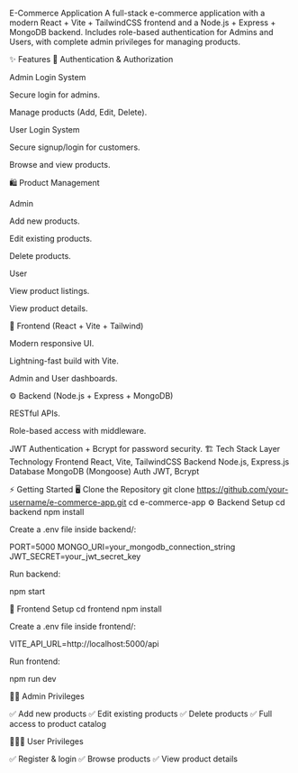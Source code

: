 E-Commerce Application
A full-stack e-commerce application with a modern React + Vite + TailwindCSS frontend and a Node.js + Express + MongoDB backend.
Includes role-based authentication for Admins and Users, with complete admin privileges for managing products.

✨ Features
🔑 Authentication & Authorization

Admin Login System

Secure login for admins.

Manage products (Add, Edit, Delete).

User Login System

Secure signup/login for customers.

Browse and view products.

🛍️ Product Management

Admin

Add new products.

Edit existing products.

Delete products.

User

View product listings.

View product details.

🎨 Frontend (React + Vite + Tailwind)

Modern responsive UI.

Lightning-fast build with Vite.

Admin and User dashboards.

⚙️ Backend (Node.js + Express + MongoDB)

RESTful APIs.

Role-based access with middleware.

JWT Authentication + Bcrypt for password security.
🏗️ Tech Stack
Layer	Technology
Frontend	React, Vite, TailwindCSS
Backend	Node.js, Express.js
Database	MongoDB (Mongoose)
Auth	JWT, Bcrypt

⚡ Getting Started
🖥️ Clone the Repository
git clone https://github.com/your-username/e-commerce-app.git
cd e-commerce-app
⚙️ Backend Setup
cd backend
npm install


Create a .env file inside backend/:

PORT=5000
MONGO_URI=your_mongodb_connection_string
JWT_SECRET=your_jwt_secret_key


Run backend:

npm start

🎨 Frontend Setup
cd frontend
npm install


Create a .env file inside frontend/:

VITE_API_URL=http://localhost:5000/api


Run frontend:

npm run dev

👩‍💻 Admin Privileges

✅ Add new products
✅ Edit existing products
✅ Delete products
✅ Full access to product catalog

🧑‍🤝‍🧑 User Privileges

✅ Register & login
✅ Browse products
✅ View product details

